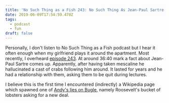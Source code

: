 ```yaml
---
title: 'No Such Thing as a Fish 243: No Such Thing As Jean-Paul Sartre''s Crabs'
date: 2019-06-09T17:54:59.478Z
tags:
  - podcast
  - fun
draft: false
---
```

Personally, I don't listen to No Such Thing as a Fish podcast but I hear it often enough when my girlfriend plays it around the apartment. Most recently, I overheard [episode 243](https://audioboom.com/posts/7089339-episode-243-no-such-thing-as-jean-paul-sartre-s-crabs). At around 36:40 mark a fact about Jean-Paul Sartre comes up. Apparently, after having taken mescaline he hallucinated a cast of crabs following him around. It lasted for years and he had a relationship with them, asking them to be quit during lectures.

I believe this is the first time I encountered (indirectly) a Wikipedia page which spawned one of [Andy's lies on Bugle](https://www.mingan.name/posts/the-bugle-ep-233-baby-got-hack/), namely Roosevelt's bucket of lobsters asking for a new deal.
